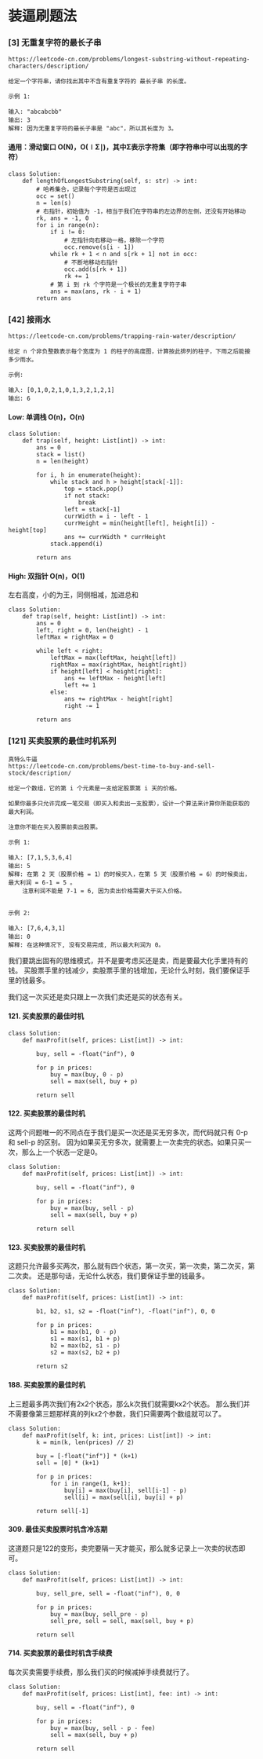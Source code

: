 # 装逼刷题法

### [3] 无重复字符的最长子串

```
https://leetcode-cn.com/problems/longest-substring-without-repeating-characters/description/

给定一个字符串，请你找出其中不含有重复字符的 最长子串 的长度。

示例 1:

输入: "abcabcbb"
输出: 3 
解释: 因为无重复字符的最长子串是 "abc"，所以其长度为 3。
```

#### 通用：滑动窗口 O(N)，O(∣Σ∣)，其中Σ表示字符集（即字符串中可以出现的字符）
```
class Solution:
    def lengthOfLongestSubstring(self, s: str) -> int:
        # 哈希集合，记录每个字符是否出现过
        occ = set()
        n = len(s)
        # 右指针，初始值为 -1，相当于我们在字符串的左边界的左侧，还没有开始移动
        rk, ans = -1, 0
        for i in range(n):
            if i != 0:
                # 左指针向右移动一格，移除一个字符
                occ.remove(s[i - 1])
            while rk + 1 < n and s[rk + 1] not in occ:
                # 不断地移动右指针
                occ.add(s[rk + 1])
                rk += 1
            # 第 i 到 rk 个字符是一个极长的无重复字符子串
            ans = max(ans, rk - i + 1)
        return ans
```

### [42] 接雨水
```
https://leetcode-cn.com/problems/trapping-rain-water/description/

给定 n 个非负整数表示每个宽度为 1 的柱子的高度图，计算按此排列的柱子，下雨之后能接多少雨水。

示例:

输入: [0,1,0,2,1,0,1,3,2,1,2,1]
输出: 6
```
#### Low: 单调栈 O(n)，O(n)
```
class Solution:
    def trap(self, height: List[int]) -> int:
        ans = 0
        stack = list()
        n = len(height)
        
        for i, h in enumerate(height):
            while stack and h > height[stack[-1]]:
                top = stack.pop()
                if not stack:
                    break
                left = stack[-1]
                currWidth = i - left - 1
                currHeight = min(height[left], height[i]) - height[top]
                ans += currWidth * currHeight
            stack.append(i)
        
        return ans
```

#### High: 双指针 O(n)，O(1)
左右高度，小的为王，同侧相减，加进总和

```
class Solution:
    def trap(self, height: List[int]) -> int:
        ans = 0
        left, right = 0, len(height) - 1
        leftMax = rightMax = 0

        while left < right:
            leftMax = max(leftMax, height[left])
            rightMax = max(rightMax, height[right])
            if height[left] < height[right]:
                ans += leftMax - height[left]
                left += 1
            else:
                ans += rightMax - height[right]
                right -= 1
        
        return ans
```

### [121] 买卖股票的最佳时机系列

```
真特么牛逼
https://leetcode-cn.com/problems/best-time-to-buy-and-sell-stock/description/

给定一个数组，它的第 i 个元素是一支给定股票第 i 天的价格。

如果你最多只允许完成一笔交易（即买入和卖出一支股票），设计一个算法来计算你所能获取的最大利润。

注意你不能在买入股票前卖出股票。

示例 1:

输入: [7,1,5,3,6,4]
输出: 5
解释: 在第 2 天（股票价格 = 1）的时候买入，在第 5 天（股票价格 = 6）的时候卖出，最大利润 = 6-1 = 5 。
⁠    注意利润不能是 7-1 = 6, 因为卖出价格需要大于买入价格。


示例 2:

输入: [7,6,4,3,1]
输出: 0
解释: 在这种情况下, 没有交易完成, 所以最大利润为 0。
```

我们要跳出固有的思维模式，并不是要考虑买还是卖，而是要最大化手里持有的钱。
买股票手里的钱减少，卖股票手里的钱增加，无论什么时刻，我们要保证手里的钱最多。

我们这一次买还是卖只跟上一次我们卖还是买的状态有关。

#### 121. 买卖股票的最佳时机
```
class Solution:
    def maxProfit(self, prices: List[int]) -> int:
        
        buy, sell = -float("inf"), 0

        for p in prices:
            buy = max(buy, 0 - p)
            sell = max(sell, buy + p)

        return sell
```

#### 122. 买卖股票的最佳时机
这两个问题唯一的不同点在于我们是买一次还是买无穷多次，而代码就只有 0-p 和 sell-p 的区别。
因为如果买无穷多次，就需要上一次卖完的状态。如果只买一次，那么上一个状态一定是0。

```
class Solution:
    def maxProfit(self, prices: List[int]) -> int:
        
        buy, sell = -float("inf"), 0

        for p in prices:
            buy = max(buy, sell - p)
            sell = max(sell, buy + p)

        return sell

```

#### 123. 买卖股票的最佳时机
这题只允许最多买两次，那么就有四个状态，第一次买，第一次卖，第二次买，第二次卖。
还是那句话，无论什么状态，我们要保证手里的钱最多。

```
class Solution:
    def maxProfit(self, prices: List[int]) -> int:

        b1, b2, s1, s2 = -float("inf"), -float("inf"), 0, 0

        for p in prices:
            b1 = max(b1, 0 - p)
            s1 = max(s1, b1 + p)
            b2 = max(b2, s1 - p)
            s2 = max(s2, b2 + p)
            
        return s2
```

#### 188. 买卖股票的最佳时机
上三题最多两次我们有2x2个状态，那么k次我们就需要kx2个状态。
那么我们并不需要像第三题那样真的列kx2个参数，我们只需要两个数组就可以了。

```
class Solution:
    def maxProfit(self, k: int, prices: List[int]) -> int:
        k = min(k, len(prices) // 2)

        buy = [-float("inf")] * (k+1)
        sell = [0] * (k+1)

        for p in prices:
            for i in range(1, k+1):
                buy[i] = max(buy[i], sell[i-1] - p)
                sell[i] = max(sell[i], buy[i] + p)

        return sell[-1]

```

#### 309. 最佳买卖股票时机含冷冻期
这道题只是122的变形，卖完要隔一天才能买，那么就多记录上一次卖的状态即可。


```
class Solution:
    def maxProfit(self, prices: List[int]) -> int:

        buy, sell_pre, sell = -float("inf"), 0, 0

        for p in prices:
            buy = max(buy, sell_pre - p)
            sell_pre, sell = sell, max(sell, buy + p)
                 
        return sell
```

#### 714. 买卖股票的最佳时机含手续费
每次买卖需要手续费，那么我们买的时候减掉手续费就行了。

```
class Solution:
    def maxProfit(self, prices: List[int], fee: int) -> int:

        buy, sell = -float("inf"), 0

        for p in prices:
            buy = max(buy, sell - p - fee)
            sell = max(sell, buy + p)
        
        return sell
```

